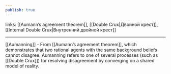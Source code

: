 ```yaml
---
publish: true
---
```

links: [[Aumann’s agreement theorem]], [[Double Crux|Двойной крест]], [[Internal Double Crux|Внутренний двойной крест]]

---


[[Aumanning]] - From [[Aumann’s agreement theorem]], which demonstrates that two rational agents with the same background beliefs cannot disagree. Aumanning refers to one of several processes (such as [[Double Crux]]) for resolving disagreement by converging on a shared model of reality.